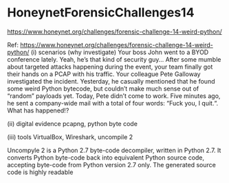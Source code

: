 # HoneynetForensicChallenges14
https://www.honeynet.org/challenges/forensic-challenge-14-weird-python/


Ref: https://www.honeynet.org/challenges/forensic-challenge-14-weird-python/
(i) scenarios (why investigate)
Your boss John went to a BYOD conference lately. Yeah, he’s that kind of security guy… After some mumble about targeted attacks happening during the event, your team finally got their hands on a PCAP with his traffic. Your colleague Pete Galloway investigated the incident. Yesterday, he casually mentioned that he found some weird Python bytecode, but couldn’t make much sense out of “random” payloads yet. Today, Pete didn’t come to work. Five minutes ago, he sent a company-wide mail with a total of four words: “Fuck you, I quit.“. What has happened!?

(ii) digital evidence
pcapng, python byte code

(iii) tools
VirtualBox, Wireshark, uncompile 2

Uncompyle 2 is a Python 2.7 byte-code decompiler, written in Python 2.7. It converts Python byte-code back into equivalent Python source code, accepting byte-code from Python version 2.7 only. The generated source code is highly readable

